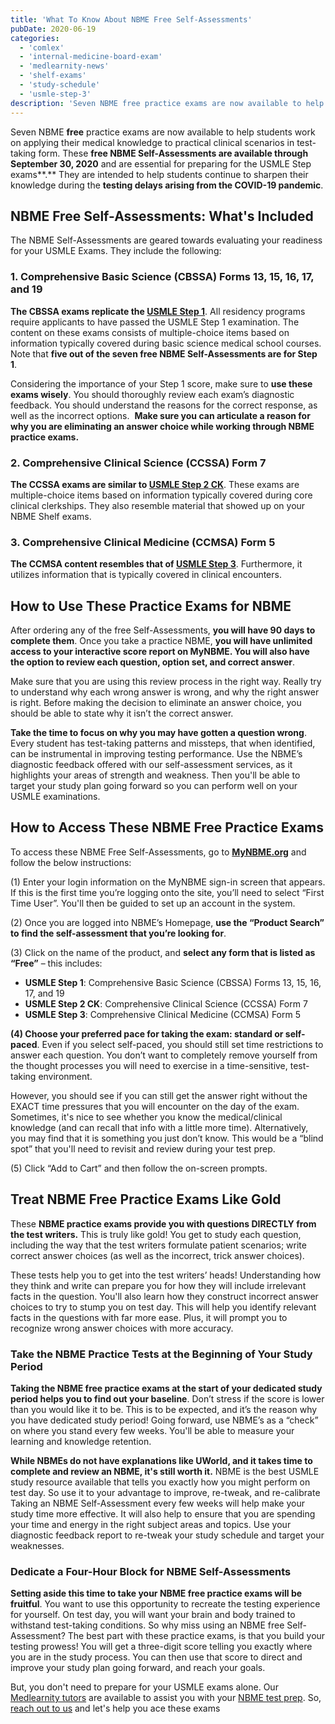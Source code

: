 ```yaml
---
title: 'What To Know About NBME Free Self-Assessments'
pubDate: 2020-06-19
categories:
  - 'comlex'
  - 'internal-medicine-board-exam'
  - 'medlearnity-news'
  - 'shelf-exams'
  - 'study-schedule'
  - 'usmle-step-3'
description: 'Seven NBME free practice exams are now available to help students work on applying their medical knowledge to practical clinical scenarios in testtaking fo'
---
```


Seven NBME **free** practice exams are now available to help students work on applying their medical knowledge to practical clinical scenarios in test-taking form. These **free NBME Self-Assessments are available through September 30, 2020** and are essential for preparing for the USMLE Step exams**.** They are intended to help students continue to sharpen their knowledge during the **testing delays arising from the COVID-19 pandemic**.

## NBME Free Self-Assessments: What's Included

The NBME Self-Assessments are geared towards evaluating your readiness for your USMLE Exams. They include the following:

### 1\. Comprehensive Basic Science (CBSSA) Forms 13, 15, 16, 17, and 19

**The CBSSA exams replicate the [USMLE Step 1](http://www.medlearnity.com/usmle-tutoring-step-1/)**. All residency programs require applicants to have passed the USMLE Step 1 examination. The content on these exams consists of multiple-choice items based on information typically covered during basic science medical school courses. Note that **five out of the seven free NBME Self-Assessments are for Step 1**.

Considering the importance of your Step 1 score, make sure to **use these exams wisely**. You should thoroughly review each exam’s diagnostic feedback. You should understand the reasons for the correct response, as well as the incorrect options.  **Make sure you can articulate a reason for why you are eliminating an answer choice while working through NBME practice exams.**

### 2\. Comprehensive Clinical Science (CCSSA) Form 7

**The CCSSA exams are similar to [USMLE Step 2 CK](http://www.medlearnity.com/step-2ck-usmle/)**. These exams are multiple-choice items based on information typically covered during core clinical clerkships. They also resemble material that showed up on your NBME Shelf exams.

### 3\. Comprehensive Clinical Medicine (CCMSA) Form 5

**The CCMSA content resembles that of [USMLE Step 3](http://www.medlearnity.com/usmle-step-3/)**. Furthermore, it utilizes information that is typically covered in clinical encounters.

## How to Use These Practice Exams for NBME

After ordering any of the free Self-Assessments, **you will have 90 days to complete them**. Once you take a practice NBME, **you will have unlimited access to your interactive score report on MyNBME. You will also have the option to review each question, option set, and correct answer**.

Make sure that you are using this review process in the right way. Really try to understand why each wrong answer is wrong, and why the right answer is right. Before making the decision to eliminate an answer choice, you should be able to state why it isn’t the correct answer. 

**Take the time to focus on why you may have gotten a question wrong**. Every student has test-taking patterns and missteps, that when identified, can be instrumental in improving testing performance. Use the NBME’s diagnostic feedback offered with our self-assessment services, as it highlights your areas of strength and weakness. Then you'll be able to target your study plan going forward so you can perform well on your USMLE examinations.

## How to Access These NBME Free Practice Exams

To access these NBME Free Self-Assessments, go to **[MyNBME.org](https://www.nbme.org/)** and follow the below instructions:

(1) Enter your login information on the MyNBME sign-in screen that appears. If this is the first time you’re logging onto the site, you’ll need to select “First Time User”. You'll then be guided to set up an account in the system.

(2) Once you are logged into NBME’s Homepage, **use the “Product Search” to find the self-assessment that you’re looking for**.

(3) Click on the name of the product, and **select any form that is listed as “Free”** – this includes:

- **USMLE Step 1**: Comprehensive Basic Science (CBSSA) Forms 13, 15, 16, 17, and 19
- **USMLE Step 2 CK**: Comprehensive Clinical Science (CCSSA) Form 7
- **USMLE Step 3**: Comprehensive Clinical Medicine (CCMSA) Form 5

**(4) Choose your preferred pace for taking the exam: standard or self-paced**. Even if you select self-paced, you should still set time restrictions to answer each question. You don’t want to completely remove yourself from the thought processes you will need to exercise in a time-sensitive, test-taking environment.

However, you should see if you can still get the answer right without the EXACT time pressures that you will encounter on the day of the exam. Sometimes, it's nice to see whether you know the medical/clinical knowledge (and can recall that info with a little more time). Alternatively, you may find that it is something you just don’t know. This would be a “blind spot” that you'll need to revisit and review during your test prep.

(5) Click “Add to Cart” and then follow the on-screen prompts.

## Treat NBME Free Practice Exams Like Gold

These **NBME practice exams provide you with questions DIRECTLY from the test writers.** This is truly like gold! You get to study each question, including the way that the test writers formulate patient scenarios; write correct answer choices (as well as the incorrect, trick answer choices).

These tests help you to get into the test writers’ heads! Understanding how they think and write can prepare you for how they will include irrelevant facts in the question. You'll also learn how they construct incorrect answer choices to try to stump you on test day. This will help you identify relevant facts in the questions with far more ease. Plus, it will prompt you to recognize wrong answer choices with more accuracy.

### Take the NBME Practice Tests at the Beginning of Your Study Period

**Taking the NBME free practice exams at the start of your dedicated study period helps you to find out your baseline**. Don’t stress if the score is lower than you would like it to be. This is to be expected, and it’s the reason why you have dedicated study period! Going forward, use NBME’s as a “check” on where you stand every few weeks. You'll be able to measure your learning and knowledge retention.

**While NBMEs do not have explanations like UWorld, and it takes time to complete and review an NBME, it's still worth it.** NBME is the best USMLE study resource available that tells you exactly how you might perform on test day. So use it to your advantage to improve, re-tweak, and re-calibrate
Taking an NBME Self-Assessment every few weeks will help make your study time more effective. It will also help to ensure that you are spending your time and energy in the right subject areas and topics. Use your diagnostic feedback report to re-tweak your study schedule and target your weaknesses.

### Dedicate a Four-Hour Block for NBME Self-Assessments

**Setting aside this time to take your NBME free practice exams will be fruitful**. You want to use this opportunity to recreate the testing experience for yourself. On test day, you will want your brain and body trained to withstand test-taking conditions. So why miss using an NBME free Self-Assessment? The best part with these practice exams, is that you build your testing prowess! You will get a three-digit score telling you exactly where you are in the study process. You can then use that score to direct and improve your study plan going forward, and reach your goals.

But, you don't need to prepare for your USMLE exams alone. Our [Medlearnity tutors](http://www.medlearnity.com/our-tutors/) are available to assist you with your [NBME test prep](https://www.medlearnity.com/nbme-shelf-exams/). So, [reach out to us](https://www.medlearnity.com/start-here/) and let's help you ace these exams

